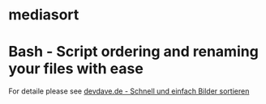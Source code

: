 # mediasort
Bash - Script ordering and renaming your files with ease
======

For detaile please see [devdave.de - Schnell und einfach Bilder sortieren](https://devdave.de/2022/08/autosort-schnell-und-einfach-bilder-und-videos-sortieren-version-2/)

